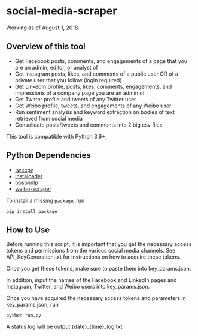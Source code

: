 # social-media-scraper
Working as of August 1, 2018.

## Overview of this tool
* Get Facebook posts, comments, and engagements of a page that you are an admin, editor, or analyst of
* Get Instagram posts, likes, and comments of a public user OR of a private user that you follow (login required)
* Get LinkedIn profile, posts, likes, comments, engagements, and impressions of a company page you are an admin of
* Get Twitter profile and tweets of any Twitter user
* Get Weibo profile, tweets, and engagements of any Weibo user
* Run sentiment analysis and keyword extraction on bodies of text retrieved from social media
* Consolidate posts/tweets and comments into 2 big csv files

This tool is compatible with Python 3.6+.

## Python Dependencies
* [tweepy](http://tweepy.readthedocs.io/en/v3.5.0/)
* [instaloader](https://instaloader.github.io)
* [bosonnlp](http://bosonnlp-py.readthedocs.io)
* [weibo-scraper](https://github.com/Xarrow/weibo-scraper)

To install a missing `package`, run 

```pip install package```

## How to Use
Before running this script, it is important that you get the necessary access tokens and permissions from the various social media channels. See API_KeyGeneration.txt for instructions on how to acquire these tokens.

Once you get these tokens, make sure to paste them into key_params.json.

In addition, input the names of the Facebook and LinkedIn pages and Instagram, Twitter, and Weibo users into key_params.json.

Once you have acquired the necessary access tokens and parameters in key_params.json, run

```python run.py```

A status log will be output {date}_{time}_log.txt


